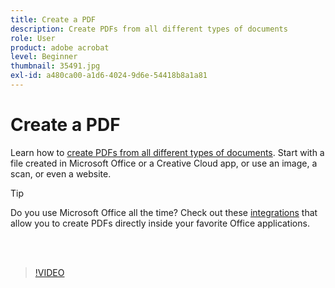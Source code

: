 ```yaml
---
title: Create a PDF
description: Create PDFs from all different types of documents
role: User
product: adobe acrobat
level: Beginner
thumbnail: 35491.jpg
exl-id: a480ca00-a1d6-4024-9d6e-54418b8a1a81
---
```

# Create a PDF

Learn how to [create PDFs from all different types of documents](https://www.adobe.com/acrobat/online/convert-pdf.html). Start with a file created in Microsoft Office or a Creative Cloud app, or use an image, a scan, or even a website.

>[!TIP]
>
>Do you use Microsoft Office all the time? Check out these [integrations](../integrate/integrate-overview.md#microsoft) that allow you to create PDFs directly inside your favorite Office applications.

<br>&nbsp;

>[!VIDEO](https://video.tv.adobe.com/v/35491?hidetitle=true)
